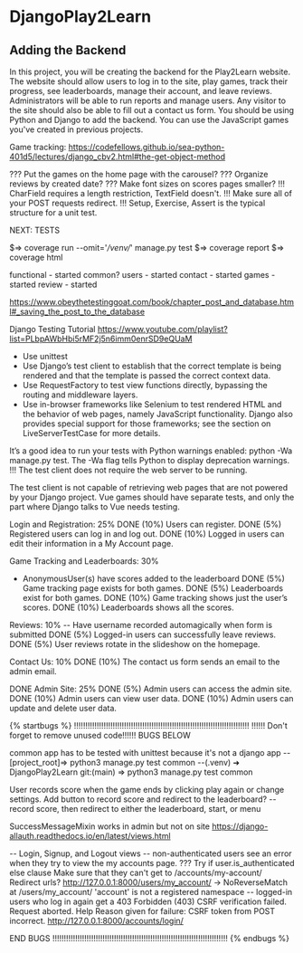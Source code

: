 # DjangoPlay2Learn
## Adding the Backend

In this project, you will be creating the backend for the Play2Learn website.
The website should allow users to log in to the site, play games, track their progress, see leaderboards, manage their account, and leave reviews.
Administrators will be able to run reports and manage users.
Any visitor to the site should also be able to fill out a contact us form.
You should be using Python and Django to add the backend.
You can use the JavaScript games you've created in previous projects.


Game tracking:
https://codefellows.github.io/sea-python-401d5/lectures/django_cbv2.html#the-get-object-method

??? Put the games on the home page with the carousel?
??? Organize reviews by created date?
??? Make font sizes on scores pages smaller?
!!! CharField requires a length restriction, TextField doesn't.
!!! Make sure all of your POST requests redirect.
!!! Setup, Exercise, Assert is the typical structure for a unit test.


NEXT: TESTS

$=> coverage run --omit='*/venv/*' manage.py test
$=> coverage report
$=> coverage html


functional - started
common?
users - started
contact - started
games - started
review - started

https://www.obeythetestinggoat.com/book/chapter_post_and_database.html#_saving_the_post_to_the_database

Django Testing Tutorial
https://www.youtube.com/playlist?list=PLbpAWbHbi5rMF2j5n6imm0enrSD9eQUaM

* Use unittest
* Use Django’s test client to establish that the correct template is being rendered and that the template is passed the correct context data.
* Use RequestFactory to test view functions directly, bypassing the routing and middleware layers.
* Use in-browser frameworks like Selenium to test rendered HTML and the behavior of web pages, namely JavaScript functionality. Django also provides special support for those frameworks; see the section on LiveServerTestCase for more details.

It’s a good idea to run your tests with Python warnings enabled: python -Wa manage.py test. The -Wa flag tells Python to display deprecation warnings.
!!! The test client does not require the web server to be running.

The test client is not capable of retrieving web pages that are not powered by your Django project. Vue games should have separate tests, and only the part where Django talks to Vue needs testing.





Login and Registration: 25%
DONE (10%) Users can register.
DONE (5%) Registered users can log in and log out.
DONE (10%) Logged in users can edit their information in a My Account page.


Game Tracking and Leaderboards: 30%
* AnonymousUser(s) have scores added to the leaderboard
DONE (5%) Game tracking page exists for both games.
DONE (5%) Leaderboards exist for both games.
DONE (10%) Game tracking shows just the user’s scores.
DONE (10%) Leaderboards shows all the scores.

Reviews: 10%
-- Have username recorded automagically when form is submitted
DONE (5%) Logged-in users can successfully leave reviews.
DONE (5%) User reviews rotate in the slideshow on the homepage.

Contact Us: 10%
DONE (10%) The contact us form sends an email to the admin email.

DONE Admin Site: 25%
DONE (5%) Admin users can access the admin site.
DONE (10%) Admin users can view user data.
DONE (10%) Admin users can update and delete user data.


{% startbugs %}
!!!!!!!!!!!!!!!!!!!!!!!!!!!!!!!!!!!!!!!!!!!!!!!!!!!!!!!!!!!!!!!!!!!!!!!!!!!!!
!!!!!! Don't forget to remove unused code!!!!!!
BUGS BELOW

common app has to be tested with unittest because it's not a django app
-- [project_root]=> python3 manage.py test common
--(.venv) ➜  DjangoPlay2Learn git:(main) => python3 manage.py test common


User records score when the game ends by clicking play again or change settings. Add button to record score and redirect to the leaderboard?
-- record score, then redirect to either the leaderboard, start, or menu

SuccessMessageMixin works in admin but not on site
https://django-allauth.readthedocs.io/en/latest/views.html

-- Login, Signup, and Logout views
    -- non-authenticated users see an error when they try to view the my accounts page.
    ??? Try if user.is_authenticated else clause
    Make sure that they can't get to /accounts/my-account/
    Redirect urls?
    http://127.0.0.1:8000/users/my_account/
    -> NoReverseMatch at /users/my_account/
    'account' is not a registered namespace
    -- logged-in users who log in again get a 403
    Forbidden (403)
    CSRF verification failed. Request aborted.
    Help
    Reason given for failure:
    CSRF token from POST incorrect.
    http://127.0.0.1:8000/accounts/login/

END BUGS
!!!!!!!!!!!!!!!!!!!!!!!!!!!!!!!!!!!!!!!!!!!!!!!!!!!!!!!!!!!!!!!!!!!!!!!!!!!!!
{% endbugs %}
